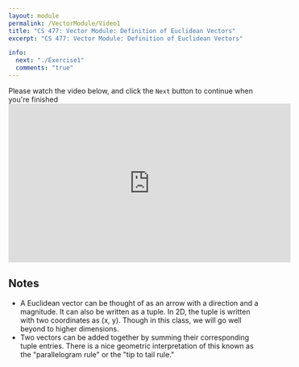 ```yaml
---
layout: module
permalink: /VectorModule/Video1
title: "CS 477: Vector Module: Definition of Euclidean Vectors"
excerpt: "CS 477: Vector Module: Definition of Euclidean Vectors"

info:
  next: "./Exercise1"
  comments: "true"
---
```


<p>
Please watch the video below, and click the <code>Next</code> button to continue when you're finished

<iframe width="560" height="315" src="https://www.youtube.com/embed/QXP-ohHKfyo" title="YouTube video player" frameborder="0" allow="accelerometer; autoplay; clipboard-write; encrypted-media; gyroscope; picture-in-picture" allowfullscreen></iframe>

<h2>Notes</h2>

<ul>
  <li>A Euclidean vector can be thought of as an arrow with a direction and a magnitude.  It can also be written as a tuple.  In 2D, the tuple is written with two coordinates as (x, y).  Though in this class, we will go well beyond to higher dimensions.</li>
  <li>Two vectors can be added together by summing their corresponding tuple entries.  There is a nice geometric interpretation of this known as the "parallelogram rule" or the "tip to tail rule."</li>
</ul>